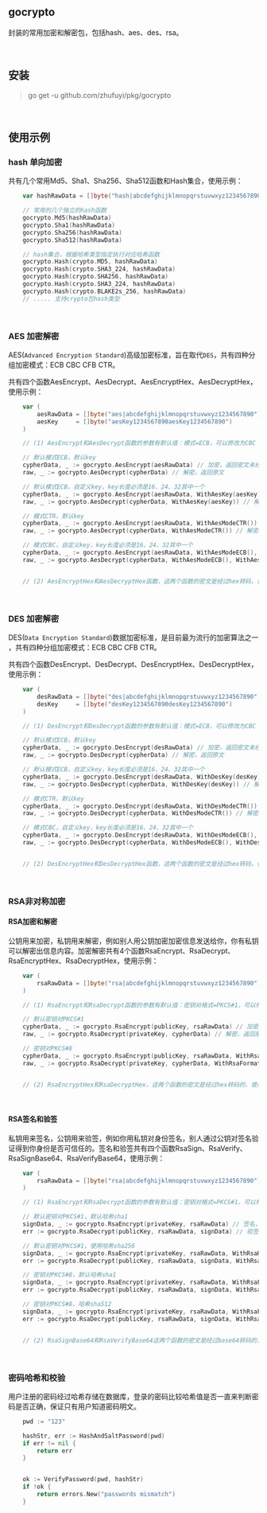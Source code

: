 ## gocrypto

封装的常用加密和解密包，包括hash、aes、des、rsa。

<br>

## 安装

> go get -u github.com/zhufuyi/pkg/gocrypto

<br>

## 使用示例

### hash 单向加密

共有几个常用Md5、Sha1、Sha256、Sha512函数和Hash集合，使用示例：

```go
    var hashRawData = []byte("hash|abcdefghijklmnopqrstuvwxyz1234567890")

    // 常用的几个独立的hash函数
    gocrypto.Md5(hashRawData)
    gocrypto.Sha1(hashRawData)
    gocrypto.Sha256(hashRawData)
    gocrypto.Sha512(hashRawData)

    // hash集合，根据哈希类型指定执行对应哈希函数
    gocrypto.Hash(crypto.MD5, hashRawData)
    gocrypto.Hash(crypto.SHA3_224, hashRawData)
    gocrypto.Hash(crypto.SHA256, hashRawData)
    gocrypto.Hash(crypto.SHA3_224, hashRawData)
    gocrypto.Hash(crypto.BLAKE2s_256, hashRawData)
    // ..... 支持crypto包hash类型
```

<br>

### AES 加密解密

AES(`Advanced Encryption Standard`)高级加密标准，旨在取代`DES`，共有四种分组加密模式：ECB CBC CFB CTR。

共有四个函数AesEncrypt、AesDecrypt、AesEncryptHex、AesDecryptHex，使用示例：

```go
    var (
        aesRawData = []byte("aes|abcdefghijklmnopqrstuvwxyz1234567890")
        aesKey     = []byte("aesKey1234567890aesKey1234567890")
    )

    // (1) AesEncrypt和AesDecrypt函数的参数有默认值：模式=ECB，可以修改为CBC CFB CTR，默认值key，可以自定义修改

    // 默认模式ECB，默认key
    cypherData, _ := gocrypto.AesEncrypt(aesRawData) // 加密，返回密文未经过转码
    raw, _ := gocrypto.AesDecrypt(cypherData) // 解密，返回原文

    // 默认模式ECB，自定义key，key长度必须是16、24、32其中一个
    cypherData, _ := gocrypto.AesEncrypt(aesRawData, WithAesKey(aesKey)) // 加密，返回密文未经过转码
    raw, _ := gocrypto.AesDecrypt(cypherData, WithAesKey(aesKey)) // 解密，返回原文

    // 模式CTR，默认key
    cypherData, _ := gocrypto.AesEncrypt(aesRawData, WithAesModeCTR()) // 加密，返回密文未经过转码
    raw, _ := gocrypto.AesDecrypt(cypherData, WithAesModeCTR()) // 解密，返回原文

    // 模式CBC，自定义key，key长度必须是16、24、32其中一个
    cypherData, _ := gocrypto.AesEncrypt(aesRawData, WithAesModeECB(), WithAesKey(aesKey)) // 加密，返回密文未经过转码
    raw, _ := gocrypto.AesDecrypt(cypherData, WithAesModeECB(), WithAesKey(aesKey))        // 解密，返回原文


    // (2) AesEncryptHex和AesDecryptHex函数，这两个函数的密文是经过hex转码，使用方式与AesEncrypt、AesDecrypt完全一样。

```
<br>

### DES 加密解密

DES(`Data Encryption Standard`)数据加密标准，是目前最为流行的加密算法之一  ，共有四种分组加密模式：ECB CBC CFB CTR。

共有四个函数DesEncrypt、DesDecrypt、DesEncryptHex、DesDecryptHex，使用示例：

```go
    var (
        desRawData = []byte("des|abcdefghijklmnopqrstuvwxyz1234567890")
        desKey     = []byte("desKey1234567890desKey1234567890")
    )

    // (1) DesEncrypt和DesDecrypt函数的参数有默认值：模式=ECB，可以修改为CBC CFB CTR，默认值key，可以自定义修改

    // 默认模式ECB，默认key
    cypherData, _ := gocrypto.DesEncrypt(desRawData) // 加密，返回密文未经过转码
    raw, _ := gocrypto.DesDecrypt(cypherData) // 解密，返回原文

    // 默认模式ECB，自定义key，key长度必须是16、24、32其中一个
    cypherData, _ := gocrypto.DesEncrypt(desRawData, WithDesKey(desKey)) // 加密，返回密文未经过转码
    raw, _ := gocrypto.DesDecrypt(cypherData, WithDesKey(desKey)) // 解密，返回原文

    // 模式CTR，默认key
    cypherData, _ := gocrypto.DesEncrypt(desRawData, WithDesModeCTR()) // 加密，返回密文未经过转码
    raw, _ := gocrypto.DesDecrypt(cypherData, WithDesModeCTR()) // 解密，返回原文

    // 模式CBC，自定义key，key长度必须是16、24、32其中一个
    cypherData, _ := gocrypto.DesEncrypt(desRawData, WithDesModeECB(), WithDesKey(desKey)) // 加密，返回密文未经过转码
    raw, _ := gocrypto.DesDecrypt(cypherData, WithDesModeECB(), WithDesKey(desKey))        // 解密，返回原文


    // (2) DesEncryptHex和DesDecryptHex函数，这两个函数的密文是经过hex转码，使用方式与DesEncrypt、DesDecrypt完全一样。

```

<br>

### RSA非对称加密

#### RSA加密和解密

公钥用来加密，私钥用来解密，例如别人用公钥加密加密信息发送给你，你有私钥可以解密出信息内容。加密解密共有4个函数RsaEncrypt、RsaDecrypt、RsaEncryptHex、RsaDecryptHex，使用示例：

```go
    var (
        rsaRawData = []byte("rsa|abcdefghijklmnopqrstuvwxyz1234567890")
    )

    // (1) RsaEncrypt和RsaDecrypt函数的参数有默认值：密钥对格式=PKCS#1，可以修改为PKCS#8

    // 默认密钥对PKCS#1
    cypherData, _ := gocrypto.RsaEncrypt(publicKey, rsaRawData) // 加密，返回密文未经过转码
    raw, _ := gocrypto.RsaDecrypt(privateKey, cypherData) // 解密，返回原文

    // 密钥对PKCS#8
    cypherData, _ := gocrypto.RsaEncrypt(publicKey, rsaRawData, WithRsaFormatPKCS8()) // 加密，返回密文未经过转码
    raw, _ := gocrypto.RsaDecrypt(privateKey, cypherData, WithRsaFormatPKCS8()) // 解密，返回原文


    // (2) RsaEncryptHex和RsaDecryptHex，这两个函数的密文是经过hex转码的，使用方式与RsaEncrypt、RsaDecrypt完全一样。
```

<br>

#### RSA签名和验签

私钥用来签名，公钥用来验签，例如你用私钥对身份签名，别人通过公钥对签名验证得到你身份是否可信任的。签名和验签共有四个函数RsaSign、RsaVerify、RsaSignBase64、RsaVerifyBase64，使用示例：

```go
    var (
        rsaRawData = []byte("rsa|abcdefghijklmnopqrstuvwxyz1234567890")
    )

    // (1) RsaEncrypt和RsaDecrypt函数的参数有默认值：密钥对格式=PKCS#1，可以修改为PKCS#8，默认值哈希=sha1，可以修改为多种哈希类型

    // 默认密钥对PKCS#1，默认哈希sha1
    signData, _ := gocrypto.RsaEncrypt(privateKey, rsaRawData) // 签名，返回密文未经过转码
    err := gocrypto.RsaDecrypt(publicKey, rsaRawData, signData) // 验签

    // 默认密钥对PKCS#1，使用哈希sha256
    signData, _ := gocrypto.RsaEncrypt(privateKey, rsaRawData, WithRsaHashTypeSha256()) // 签名，返回密文未经过转码
    err := gocrypto.RsaDecrypt(publicKey, rsaRawData, signData, WithRsaHashTypeSha256()) // 验签

    // 密钥对PKCS#8，默认哈希sha1
    signData, _ := gocrypto.RsaEncrypt(privateKey, rsaRawData, WithRsaFormatPKCS8()) // 签名，返回密文未经过转码
    err := gocrypto.RsaDecrypt(publicKey, rsaRawData, signData, WithRsaFormatPKCS8()) // 验签

    // 密钥对PKCS#8，哈希sha512
    signData, _ := gocrypto.RsaEncrypt(privateKey, rsaRawData, WithRsaFormatPKCS8(), WithRsaHashTypeSha512()) // 签名，返回密文未经过转码
    err := gocrypto.RsaDecrypt(publicKey, rsaRawData, signData, WithRsaFormatPKCS8(), WithRsaHashTypeSha512()) // 验签


    // (2) RsaSignBase64和RsaVerifyBase64这两个函数的密文是经过base64转码的，使用方式与RsaEncrypt、RsaDecrypt完全一样。

```

<br>

### 密码哈希和校验

用户注册的密码经过哈希存储在数据库，登录的密码比较哈希值是否一直来判断密码是否正确，保证只有用户知道密码明文。

```go
	pwd := "123"

	hashStr, err := HashAndSaltPassword(pwd)
	if err != nil {
		return err
	}


	ok := VerifyPassword(pwd, hashStr)
	if !ok {
		return errors.New("passwords mismatch")
	}
```
